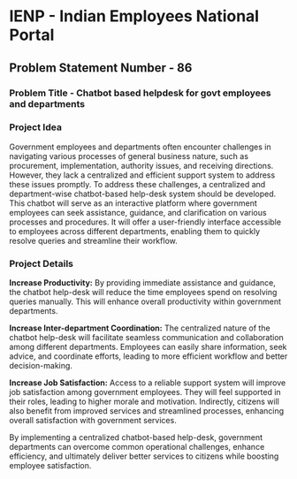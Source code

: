 # IENP - Indian Employees National Portal

## Problem Statement Number - 86

### Problem Title - Chatbot based helpdesk for govt employees and departments

### Project Idea

Government employees and departments often encounter challenges in navigating various processes of general
business
nature, such as procurement, implementation, authority issues, and receiving directions. However, they lack a
centralized and efficient support system to address these issues promptly.
To address these challenges, a centralized and department-wise chatbot-based help-desk system should be
developed. This
chatbot will serve as an interactive platform where government employees can seek assistance, guidance, and
clarification on various processes and procedures. It will offer a user-friendly interface accessible to
employees
across different departments, enabling them to quickly resolve queries and streamline their workflow.

### Project Details

**Increase Productivity:** By providing immediate assistance and guidance, the chatbot help-desk
will reduce the
time
employees spend on resolving queries manually. This will enhance overall productivity within government
departments.

**Increase Inter-department Coordination:** The centralized nature of the chatbot help-desk will
facilitate
seamless
communication and collaboration among different departments. Employees can easily share information, seek
advice, and
coordinate efforts, leading to more efficient workflow and better decision-making.

**Increase Job Satisfaction:** Access to a reliable support system will improve job satisfaction
among
government
employees.
They will feel supported in their roles, leading to higher morale and motivation. Indirectly, citizens will
also
benefit
from improved services and streamlined processes, enhancing overall satisfaction with government services.

By implementing a centralized chatbot-based help-desk, government departments can overcome common
operational
challenges,
enhance efficiency, and ultimately deliver better services to citizens while boosting employee satisfaction.
